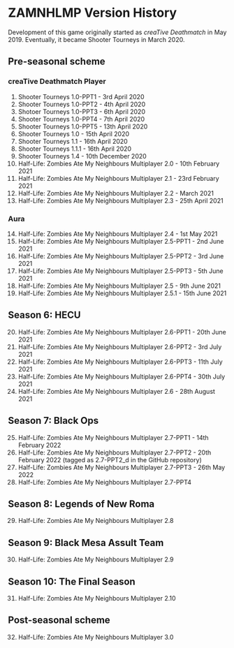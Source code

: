 # ZAMNHLMP Version History
Development of this game originally started as *creaTive Deathmatch* in May 2019. Eventually, it became Shooter Tourneys in March 2020.

## Pre-seasonal scheme
### creaTive Deathmatch Player
1. Shooter Tourneys 1.0-PPT1 - 3rd April 2020
2. Shooter Tourneys 1.0-PPT2 - 4th April 2020
3. Shotoer Tourneys 1.0-PPT3 - 6th April 2020
4. Shooter Tourneys 1.0-PPT4 - 7th April 2020
5. Shooter Tourneys 1.0-PPT5 - 13th April 2020
6. Shooter Tourneys 1.0 - 15th April 2020
7. Shooter Tourneys 1.1 - 16th April 2020
8. Shooter Tourneys 1.1.1 - 16th April 2020
9. Shooter Tourneys 1.4 - 10th December 2020
10. Half-Life: Zombies Ate My Neighbours Multiplayer 2.0 - 10th February 2021
11. Half-Life: Zombies Ate My Neighbours Multiplayer 2.1 - 23rd February 2021
12. Half-Life: Zombies Ate My Neighbours Multiplayer 2.2 - March 2021
13. Half-Life: Zombies Ate My Neighbours Multiplayer 2.3 - 25th April 2021

### Aura
14. Half-Life: Zombies Ate My Neighbours Multiplayer 2.4 - 1st May 2021
15. Half-Life: Zombies Ate My Neighbours Multiplayer 2.5-PPT1 - 2nd June 2021
16. Half-Life: Zombies Ate My Neighbours Multiplayer 2.5-PPT2 - 3rd June 2021
17. Half-Life: Zombies Ate My Neighbours Multiplayer 2.5-PPT3 - 5th June 2021
18. Half-Life: Zombies Ate My Neighbours Multiplayer 2.5 - 9th June 2021
19. Half-Life: Zombies Ate My Neighbours Multiplayer 2.5.1 - 15th June 2021

## Season 6: HECU
20. Half-Life: Zombies Ate My Neighbours Multiplayer 2.6-PPT1 - 20th June 2021
21. Half-Life: Zombies Ate My Neighbours Multiplayer 2.6-PPT2 - 3rd July 2021
22. Half-Life: Zombies Ate My Neighbours Multiplayer 2.6-PPT3 - 11th July 2021
23. Half-Life: Zombies Ate My Neighbours Multiplayer 2.6-PPT4 - 30th July 2021
24. Half-Life: Zombies Ate My Neighbours Multiplayer 2.6 - 28th August 2021

## Season 7: Black Ops
25. Half-Life: Zombies Ate My Neighbours Multiplayer 2.7-PPT1 - 14th February 2022
26. Half-Life: Zombies Ate My Neighbours Multiplayer 2.7-PPT2 - 20th February 2022 (tagged as 2.7-PPT2_d in the GitHub repository)
27. Half-Life: Zombies Ate My Neighbours Multiplayer 2.7-PPT3 - 26th May 2022
28. Half-Life: Zombies Ate My Neighbours Multiplayer 2.7-PPT4

## Season 8: Legends of New Roma
29. Half-Life: Zombies Ate My Neighbours Multiplayer 2.8

## Season 9: Black Mesa Assult Team
30. Half-Life: Zombies Ate My Neighbours Multiplayer 2.9

## Season 10: The Final Season
31. Half-Life: Zombies Ate My Neighbours Multiplayer 2.10

## Post-seasonal scheme
32. Half-Life: Zombies Ate My Neighbours Multiplayer 3.0
